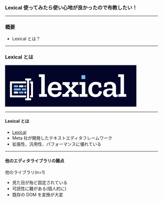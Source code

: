 ### Lexical 使ってみたら使い心地が良かったので布教したい！

---

### 概要

- Lexical とは？

---

### Lexical とは

<img
src="./assets/lexical.png"
/>

---

#### Lexical とは

- [Lexical](https://lexical.dev/)
- Meta 社が開発したテキストエディタフレームワーク
- 拡張性、汎用性、パフォーマンスに優れている

---

#### 他のエディタライブラリの難点

他のライブラリ(n=1)

- 見た目が殆ど固定されている
- 可読性に難がある(個人的に)
- 既存の DOM を変換が大変
